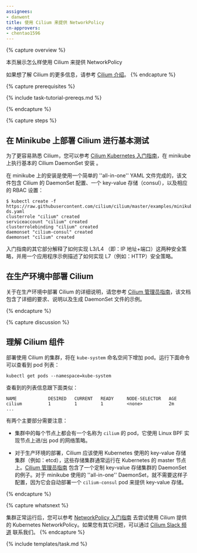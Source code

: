 ```yaml
---
assignees:
- danwent
title: 使用 Cilium 来提供 NetworkPolicy
cn-approvers:
- chentao1596
---
```


{% capture overview %}

本页展示怎么样使用 Cilium 来提供 NetworkPolicy


如果想了解 Cilium 的更多信息，请参考 [Cilium 介绍](http://cilium.readthedocs.io/en/latest/intro/)。
{% endcapture %}

{% capture prerequisites %}

{% include task-tutorial-prereqs.md %}

{% endcapture %}

{% capture steps %}

## 在 Minikube 上部署 Cilium 进行基本测试


为了更容易熟悉 Cilium，您可以参考 [Cilium Kubernetes 入门指南](http://www.cilium.io/try)，在 minikube 上执行基本的 Cilium DaemonSet 安装 。


在 minikube 上的安装是使用一个简单的 ''all-in-one'' YAML 文件完成的，该文件包含 Cilium 的 DaemonSet 配置、一个 key-value 存储（consul），以及相应的 RBAC 设置：

```shell
$ kubectl create -f https://raw.githubusercontent.com/cilium/cilium/master/examples/minikube/cilium-ds.yaml
clusterrole "cilium" created
serviceaccount "cilium" created
clusterrolebinding "cilium" created
daemonset "cilium-consul" created
daemonset "cilium" created
```


入门指南的其它部分解释了如何实现 L3/L4 （即：IP 地址+端口）这两种安全策略，并用一个应用程序示例描述了如何实现 L7（例如：HTTP）安全策略。


## 在生产环境中部署 Cilium


关于在生产环境中部署 Cilium 的详细说明，请您参考 [Cilium 管理员指南](http://cilium.readthedocs.io/en/latest/admin/)，该文档包含了详细的要求、说明以及生成 DaemonSet 文件的示例。

{% endcapture %}

{% capture discussion %}

## 理解 Cilium 组件


部署使用 Cilium 的集群，将在 `kube-system` 命名空间下增加 pod。运行下面命令可以查看到 pod 列表：

```shell
kubectl get pods --namespace=kube-system
```


查看到的列表信息跟下面类似：

```console
NAME            DESIRED   CURRENT   READY     NODE-SELECTOR   AGE
cilium          1         1         1         <none>          2m
...
```


有两个主要部分需要注意：


- 集群中的每个节点上都会有一个名称为 `cilium` 的 pod，它使用 Linux BPF 实现节点上进/出 pod 的网络策略。

- 对于生产环境的部署，Cilium 应该使用 Kubernetes 使用的 key-value 存储集群（例如：etcd），这些存储集群通常运行在 Kubernetes 的 master 节点上。[Cilium 管理员指南](http://cilium.readthedocs.io/en/latest/admin/) 包含了一个定制 key-value 存储集群的 DaemonSet 的例子。对于 minikube 使用的 ''all-in-one'' DaemonSet，就不需要这样子配置，因为它会自动部署一个 `cilium-consul` pod 来提供 key-value 存储。

{% endcapture %}

{% capture whatsnext %}

集群正常运行后，您可以参考 [NetworkPolicy 入门指南](/docs/getting-started-guides/network-policy/walkthrough) 去尝试使用 Cilium 提供的 Kubernetes NetworkPolicy。如果您有其它问题，可以通过 [Cilium Slack 频道](https://cilium.herokuapp.com/) 联系我们。
{% endcapture %}

{% include templates/task.md %}
